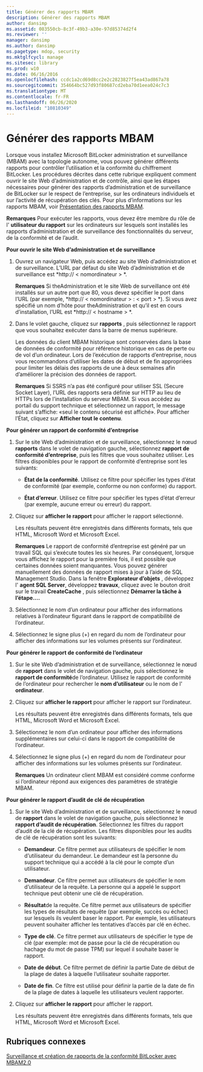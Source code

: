```yaml
---
title: Générer des rapports MBAM
description: Générer des rapports MBAM
author: dansimp
ms.assetid: 083550cb-8c3f-49b3-a30e-97d85374d2f4
ms.reviewer: ''
manager: dansimp
ms.author: dansimp
ms.pagetype: mdop, security
ms.mktglfcycl: manage
ms.sitesec: library
ms.prod: w10
ms.date: 06/16/2016
ms.openlocfilehash: ccdc1a2cd69d8cc2e2c2823827f5ea43ad867a78
ms.sourcegitcommit: 354664bc527d93f80687cd2eba70d1eea024c7c3
ms.translationtype: MT
ms.contentlocale: fr-FR
ms.lasthandoff: 06/26/2020
ms.locfileid: "10810349"
---
```

# Générer des rapports MBAM


Lorsque vous installez Microsoft BitLocker administration et surveillance (MBAM) avec la topologie autonome, vous pouvez générer différents rapports pour contrôler l’utilisation et la conformité du chiffrement BitLocker. Les procédures décrites dans cette rubrique expliquent comment ouvrir le site Web d’administration et de contrôle, ainsi que les étapes nécessaires pour générer des rapports d’administration et de surveillance de BitLocker sur le respect de l’entreprise, sur les ordinateurs individuels et sur l’activité de récupération des clés. Pour plus d’informations sur les rapports MBAM, voir [Présentation des rapports MBAM](understanding-mbam-reports-mbam-2.md).

**Remarques**  Pour exécuter les rapports, vous devez être membre du rôle de l' **utilisateur du rapport** sur les ordinateurs sur lesquels sont installés les rapports d’administration et de surveillance des fonctionnalités du serveur, de la conformité et de l’audit.

 

**Pour ouvrir le site Web d’administration et de surveillance**

1.  Ouvrez un navigateur Web, puis accédez au site Web d’administration et de surveillance. L’URL par défaut du site Web d’administration et de surveillance est *http:// &lt; nomordinateur &gt; *.

    **Remarques**  Si theAdministration et le site Web de surveillance ont été installés sur un autre port que 80, vous devez spécifier le port dans l’URL (par exemple, *http:// &lt; nomordinateur &gt; : &lt; port &gt; *). Si vous avez spécifié un nom d’hôte pour theAdministration et qu’il est en cours d’installation, l’URL est *http:// &lt; hostname &gt; *.

     

2.  Dans le volet gauche, cliquez sur **rapports** , puis sélectionnez le rapport que vous souhaitez exécuter dans la barre de menus supérieure.

    Les données du client MBAM historique sont conservées dans la base de données de conformité pour référence historique en cas de perte ou de vol d’un ordinateur. Lors de l’exécution de rapports d’entreprise, nous vous recommandons d’utiliser les dates de début et de fin appropriées pour limiter les délais des rapports de une à deux semaines afin d’améliorer la précision des données de rapport.

    **Remarques**  Si SSRS n’a pas été configuré pour utiliser SSL (Secure Socket Layer), l’URL des rapports sera définie sur HTTP au lieu de HTTPs lors de l’installation du serveur MBAM. Si vous accédez au portail du support technique et sélectionnez un rapport, le message suivant s’affiche: «seul le contenu sécurisé est affiché». Pour afficher l’État, cliquez sur **Afficher tout le contenu**.

     

**Pour générer un rapport de conformité d’entreprise**

1.  Sur le site Web d’administration et de surveillance, sélectionnez le nœud **rapports** dans le volet de navigation gauche, sélectionnez **rapport de conformité d’entreprise**, puis les filtres que vous souhaitez utiliser. Les filtres disponibles pour le rapport de conformité d’entreprise sont les suivants:

    -   **État de la conformité**. Utilisez ce filtre pour spécifier les types d’état de conformité (par exemple, conforme ou non conforme) du rapport.

    -   **État d’erreur**. Utilisez ce filtre pour spécifier les types d’état d’erreur (par exemple, aucune erreur ou erreur) du rapport.

2.  Cliquez sur **afficher le rapport** pour afficher le rapport sélectionné.

    Les résultats peuvent être enregistrés dans différents formats, tels que HTML, Microsoft Word et Microsoft Excel.

    **Remarques**  Le rapport de conformité d’entreprise est généré par un travail SQL qui s’exécute toutes les six heures. Par conséquent, lorsque vous affichez le rapport pour la première fois, il est possible que certaines données soient manquantes. Vous pouvez générer manuellement des données de rapport mises à jour à l’aide de SQL Management Studio. Dans la fenêtre **Explorateur d’objets** , développez l' **agent SQL Server**, développez **travaux**, cliquez avec le bouton droit sur le travail **CreateCache** , puis sélectionnez **Démarrer la tâche à l’étape....**

     

3.  Sélectionnez le nom d’un ordinateur pour afficher des informations relatives à l’ordinateur figurant dans le rapport de compatibilité de l’ordinateur.

4.  Sélectionnez le signe plus (+) en regard du nom de l’ordinateur pour afficher des informations sur les volumes présents sur l’ordinateur.

**Pour générer le rapport de conformité de l’ordinateur**

1.  Sur le site Web d’administration et de surveillance, sélectionnez le nœud de **rapport** dans le volet de navigation gauche, puis sélectionnez le **rapport de conformité**de l’ordinateur. Utilisez le rapport de conformité de l’ordinateur pour rechercher le **nom d’utilisateur** ou le nom de l' **ordinateur**.

2.  Cliquez sur **afficher le rapport** pour afficher le rapport sur l’ordinateur.

    Les résultats peuvent être enregistrés dans différents formats, tels que HTML, Microsoft Word et Microsoft Excel.

3.  Sélectionnez le nom d’un ordinateur pour afficher des informations supplémentaires sur celui-ci dans le rapport de compatibilité de l’ordinateur.

4.  Sélectionnez le signe plus (+) en regard du nom de l’ordinateur pour afficher des informations sur les volumes présents sur l’ordinateur.

    **Remarques**  Un ordinateur client MBAM est considéré comme conforme si l’ordinateur répond aux exigences des paramètres de stratégie MBAM.

     

**Pour générer le rapport d’audit de clé de récupération**

1.  Sur le site Web d’administration et de surveillance, sélectionnez le nœud de **rapport** dans le volet de navigation gauche, puis sélectionnez le **rapport d’audit de récupération**. Sélectionnez les filtres du rapport d’audit de la clé de récupération. Les filtres disponibles pour les audits de clé de récupération sont les suivants:

    -   **Demandeur**. Ce filtre permet aux utilisateurs de spécifier le nom d’utilisateur du demandeur. Le demandeur est la personne du support technique qui a accédé à la clé pour le compte d’un utilisateur.

    -   **Demandeur**. Ce filtre permet aux utilisateurs de spécifier le nom d’utilisateur de la requête. La personne qui a appelé le support technique peut obtenir une clé de récupération.

    -   **Résultat**de la requête. Ce filtre permet aux utilisateurs de spécifier les types de résultats de requête (par exemple, succès ou échec) sur lesquels ils veulent baser le rapport. Par exemple, les utilisateurs peuvent souhaiter afficher les tentatives d’accès par clé en échec.

    -   **Type de clé**. Ce filtre permet aux utilisateurs de spécifier le type de clé (par exemple: mot de passe pour la clé de récupération ou hachage du mot de passe TPM) sur lequel il souhaite baser le rapport.

    -   **Date de début**. Ce filtre permet de définir la partie Date de début de la plage de dates à laquelle l’utilisateur souhaite rapporter.

    -   **Date de fin**. Ce filtre est utilisé pour définir la partie de la date de fin de la plage de dates à laquelle les utilisateurs veulent rapporter.

2.  Cliquez sur **afficher le rapport** pour afficher le rapport.

    Les résultats peuvent être enregistrés dans différents formats, tels que HTML, Microsoft Word et Microsoft Excel.

## Rubriques connexes


[Surveillance et création de rapports de la conformité BitLocker avec MBAM2.0](monitoring-and-reporting-bitlocker-compliance-with-mbam-20-mbam-2.md)

 

 





